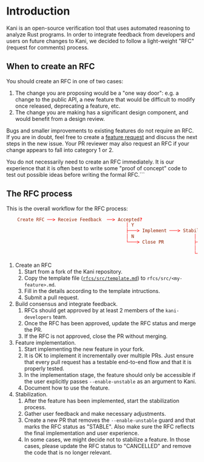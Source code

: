 # Introduction

Kani is an open-source verification tool that uses automated reasoning to analyze Rust programs. In order to 
integrate feedback from developers and users on future changes to Kani, we decided to follow a light-weight 
"RFC" (request for comments) process.

## When to create an RFC

You should create an RFC in one of two cases:

1. The change you are proposing would be a "one way door": e.g. a change to the public API, a new feature that would be difficult to modify once released, deprecating a feature, etc.
2. The change you are making has a significant design component, and would benefit from a design review.

Bugs and smaller improvements to existing features do not require an RFC.
If you are in doubt, feel free to create  a [feature request](https://github.com/model-checking/kani/issues/new?assignees=&labels=&template=feature_request.md) and discuss the next steps in the new issue.
Your PR reviewer may also request an RFC if your change appears to fall into category 1 or 2.

You do not necessarily need to create an RFC immediately. It is our experience that it is often best to write some "proof of concept" code to test out possible ideas before writing the formal RFC.```

## The RFC process

This is the overall workflow for the RFC process:

```toml
    Create RFC ──> Receive Feedback  ──> Accepted?
                                            │ Y
                                            ├───> Implement ───> Stabilize?
                                            │ N                      │ Y
                                            └───> Close PR           ├───> RFC Stable
                                                                     │ N
                                                                     └───> Remove feature
```

1. Create an RFC
   1. Start from a fork of the Kani repository.
   2. Copy the template file ([`rfcs/src/template.md`](./template.md)) to `rfcs/src/<my-feature>.md`.
   3. Fill in the details according to the template intructions.
   4. Submit a pull request.
2. Build consensus and integrate feedback.
   1. RFCs should get approved by at least 2 members of the `kani-developers` team.
   2. Once the RFC has been approved, update the RFC status and merge the PR.
   3. If the RFC is not approved, close the PR without merging.
3. Feature implementation.
   1. Start implementing the new feature in your fork.
   2. It is OK to implement it incrementally over multiple PRs. Just ensure that every pull request has a testable 
      end-to-end flow and that it is properly tested.
   3. In the implementation stage, the feature should only be accessible if the user explicitly passes 
      `--enable-unstable` as an argument to Kani.
   4. Document how to use the feature.
4. Stabilization.
   1. After the feature has been implemented, start the stabilization process.
   2. Gather user feedback and make necessary adjustments.
   3. Create a new PR that removes the `--enable-unstable` guard and that marks the RFC status as "STABLE". Also 
      make sure the RFC reflects the final implementation and user experience.
   5. In some cases, we might decide not to stabilize a feature. In those cases, please update the RFC status to 
      "CANCELLED" and remove the code that is no longer relevant.